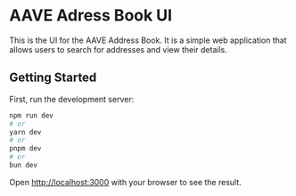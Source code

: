 # AAVE Adress Book UI

This is the UI for the AAVE Address Book. It is a simple web application that allows users to search for addresses and view their details.

## Getting Started

First, run the development server:

```bash
npm run dev
# or
yarn dev
# or
pnpm dev
# or
bun dev
```

Open [http://localhost:3000](http://localhost:3000) with your browser to see the result.
